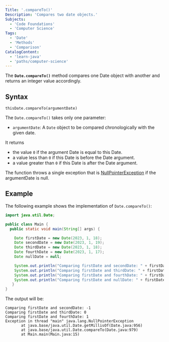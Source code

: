```yaml
---
Title: '.compareTo()'
Description: 'Compares two date objects.'
Subjects:
  - 'Code Foundations'
  - 'Computer Science'
Tags:
  - 'Date'
  - 'Methods'
  - 'Comparison'
CatalogContent:
  - 'learn-java'
  - 'paths/computer-science'
---
```


The **`Date.compareTo()`** method compares one Date object with another and returns an integer value accordingly.

## Syntax

```pseudo
thisDate.compareTo(argumentDate)
```

The `Date.compareTo()` takes only one parameter:

- `argumentDate`: A `Date` object to be compared chronologically with the given date.

It returns

- the value `0` if the argument Date is equal to this Date.
- a value less than `0` if this Date is before the Date argument.
- a value greater than `0` if this Date is after the Date argument.

The function throws a single exception that is [NullPointerException](https://www.codecademy.com/resources/docs/java/errors/nullpointerexception) if the argumentDate is null.

## Example

The following example shows the implementation of `Date.compareTo()`:

```java
import java.util.Date;

public class Main {
  public static void main(String[] args) {

    Date firstDate = new Date(2023, 1, 18);
    Date secondDate = new Date(2023, 1, 19);
    Date thirdDate = new Date(2023, 1, 18);
    Date fourthDate = new Date(2023, 1, 17);
    Date nullDate = null;

    System.out.println("Comparing firstDate and secondDate: " + firstDate.compareTo(secondDate));
    System.out.println("Comparing firstDate and thirdDate: " + firstDate.compareTo(thirdDate));
    System.out.println("Comparing firstDate and fourthDate: " + firstDate.compareTo(fourthDate));
    System.out.println("Comparing firstDate and nullDate: " + firstDate.compareTo(nullDate));
   }
}
```

The output will be:

```shell
Comparing firstDate and secondDate: -1
Comparing firstDate and thirdDate: 0
Comparing firstDate and fourthDate: 1
Exception in thread "main" java.lang.NullPointerException
       at java.base/java.util.Date.getMillisOf(Date.java:956)
       at java.base/java.util.Date.compareTo(Date.java:979)
       at Main.main(Main.java:15)
```
